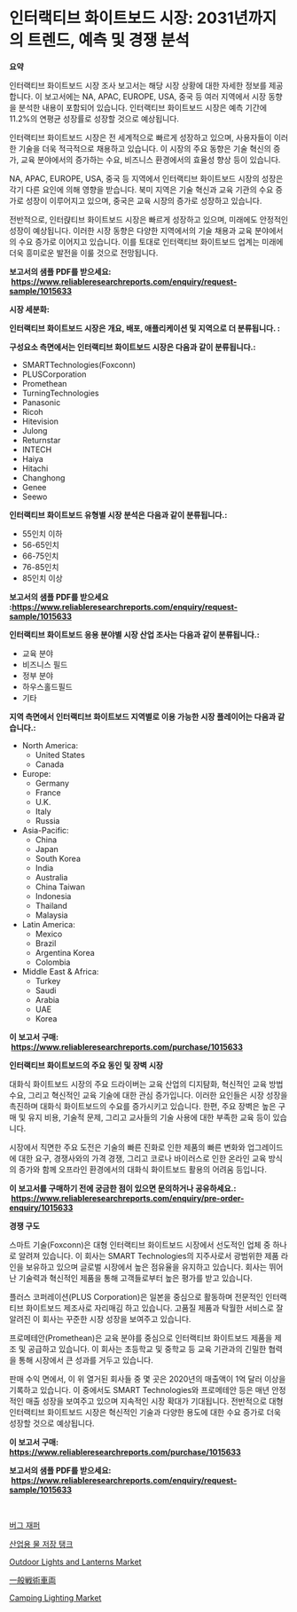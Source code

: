 <p><h1>인터랙티브 화이트보드 시장: 2031년까지의 트렌드, 예측 및 경쟁 분석</h1></p><p><strong>요약</strong></p>
<p><p>인터랙티브 화이트보드 시장 조사 보고서는 해당 시장 상황에 대한 자세한 정보를 제공합니다. 이 보고서에는 NA, APAC, EUROPE, USA, 중국 등 여러 지역에서 시장 동향을 분석한 내용이 포함되어 있습니다. 인터랙티브 화이트보드 시장은 예측 기간에 11.2%의 연평균 성장률로 성장할 것으로 예상됩니다. </p><p>인터랙티브 화이트보드 시장은 전 세계적으로 빠르게 성장하고 있으며, 사용자들이 이러한 기술을 더욱 적극적으로 채용하고 있습니다. 이 시장의 주요 동향은 기술 혁신의 증가, 교육 분야에서의 증가하는 수요, 비즈니스 환경에서의 효율성 향상 등이 있습니다.</p><p>NA, APAC, EUROPE, USA, 중국 등 지역에서 인터랙티브 화이트보드 시장의 성장은 각기 다른 요인에 의해 영향을 받습니다. 북미 지역은 기술 혁신과 교육 기관의 수요 증가로 성장이 이루어지고 있으며, 중국은 교육 시장의 증가로 성장하고 있습니다. </p><p>전반적으로, 인터랹티브 화이트보드 시장은 빠르게 성장하고 있으며, 미래에도 안정적인 성장이 예상됩니다. 이러한 시장 동향은 다양한 지역에서의 기술 채용과 교육 분야에서의 수요 증가로 이어지고 있습니다. 이를 토대로 인터랙티브 화이트보드 업계는 미래에 더욱 흥미로운 발전을 이룰 것으로 전망됩니다.</p></p>
<p><strong>보고서의 샘플 PDF를 받으세요: &nbsp;<a href="https://www.reliableresearchreports.com/enquiry/request-sample/1015633">https://www.reliableresearchreports.com/enquiry/request-sample/1015633</a></strong></p>
<p><strong>시장 세분화:</strong></p>
<p><strong> 인터랙티브 화이트보드 시장은 개요, 배포, 애플리케이션 및 지역으로 더 분류됩니다. :</strong></p>
<p><strong>구성요소 측면에서는 인터랙티브 화이트보드 시장은 다음과 같이 분류됩니다.:</strong></p>
<p><ul><li>SMARTTechnologies(Foxconn)</li><li>PLUSCorporation</li><li>Promethean</li><li>TurningTechnologies</li><li>Panasonic</li><li>Ricoh</li><li>Hitevision</li><li>Julong</li><li>Returnstar</li><li>INTECH</li><li>Haiya</li><li>Hitachi</li><li>Changhong</li><li>Genee</li><li>Seewo</li></ul></p>
<p><strong> 인터랙티브 화이트보드 유형별 시장 분석은 다음과 같이 분류됩니다.:</strong></p>
<p><ul><li>55인치 이하</li><li>56-65인치</li><li>66-75인치</li><li>76-85인치</li><li>85인치 이상</li></ul></p>
<p><strong>보고서의 샘플 PDF를 받으세요 :<a href="https://www.reliableresearchreports.com/enquiry/request-sample/1015633">https://www.reliableresearchreports.com/enquiry/request-sample/1015633</a></strong></p>
<p><strong> 인터랙티브 화이트보드 응용 분야별 시장 산업 조사는 다음과 같이 분류됩니다.:</strong></p>
<p><ul><li>교육 분야</li><li>비즈니스 필드</li><li>정부 분야</li><li>하우스홀드필드</li><li>기타</li></ul></p>
<p><strong>지역 측면에서 인터랙티브 화이트보드 지역별로 이용 가능한 시장 플레이어는 다음과 같습니다.:</strong></p>
<p><ul>
    <li>
        North America:
        <ul>
            <li>United States</li>
            <li>Canada</li>
        </ul>
    </li>
    <li>
        Europe:
        <ul>
            <li>Germany</li>
            <li>France</li>
            <li>U.K.</li>
            <li>Italy</li>
            <li>Russia</li>
        </ul>
    </li>
    <li>
        Asia-Pacific:
        <ul>
            <li>China</li>
            <li>Japan</li>
            <li>South Korea</li>
            <li>India</li>
            <li>Australia</li>
            <li>China Taiwan</li>
            <li>Indonesia</li>
            <li>Thailand</li>
            <li>Malaysia</li>
        </ul>
    </li>
    <li>
        Latin America:
        <ul>
            <li>Mexico</li>
            <li>Brazil</li>
            <li>Argentina Korea</li>
            <li>Colombia</li>
        </ul>
    </li>
    <li>
        Middle East & Africa:
        <ul>
            <li>Turkey</li>
            <li>Saudi</li>
            <li>Arabia</li>
            <li>UAE</li>
            <li>Korea</li>
        </ul>
    </li>
    </ul></p>
<p><strong>이 보고서 구매: &nbsp;<a href="https://www.reliableresearchreports.com/purchase/1015633">https://www.reliableresearchreports.com/purchase/1015633</a></strong></p>
<p><strong>인터랙티브 화이트보드의 주요 동인 및 장벽 시장</strong></p>
<p><p>대화식 화이트보드 시장의 주요 드라이버는 교육 산업의 디지턈화, 혁신적인 교육 방법 수요, 그리고 혁신적인 교육 기술에 대한 관심 증가입니다. 이러한 요인들은 시장 성장을 촉진하며 대화식 화이트보드의 수요를 증가시키고 있습니다. 한편, 주요 장벽은 높은 구매 및 유지 비용, 기술적 문제, 그리고 교사들의 기술 사용에 대한 부족한 교육 등이 있습니다.</p><p>시장에서 직면한 주요 도전은 기술의 빠른 진화로 인한 제품의 빠른 변화와 업그레이드에 대한 요구, 경쟁사와의 가격 경쟁, 그리고 코로나 바이러스로 인한 온라인 교육 방식의 증가와 함께 오프라인 환경에서의 대화식 화이트보드 활용의 어려움 등입니다.</p></p>
<p><strong>이 보고서를 구매하기 전에 궁금한 점이 있으면 문의하거나 공유하세요.: &nbsp;<a href="https://www.reliableresearchreports.com/enquiry/pre-order-enquiry/1015633">https://www.reliableresearchreports.com/enquiry/pre-order-enquiry/1015633</a></strong></p>
<p><strong>경쟁 구도</strong></p>
<p><p>스마트 기술(Foxconn)은 대형 인터랙티브 화이트보드 시장에서 선도적인 업체 중 하나로 알려져 있습니다. 이 회사는 SMART Technologies의 지주사로서 광범위한 제품 라인을 보유하고 있으며 글로벌 시장에서 높은 점유율을 유지하고 있습니다. 회사는 뛰어난 기술력과 혁신적인 제품을 통해 고객들로부터 높은 평가를 받고 있습니다.</p><p>플러스 코퍼레이션(PLUS Corporation)은 일본을 중심으로 활동하며 전문적인 인터랙티브 화이트보드 제조사로 자리매김 하고 있습니다. 고품질 제품과 탁월한 서비스로 잘 알려진 이 회사는 꾸준한 시장 성장을 보여주고 있습니다.</p><p>프로메테안(Promethean)은 교육 분야를 중심으로 인터랙티브 화이트보드 제품을 제조 및 공급하고 있습니다. 이 회사는 초등학교 및 중학교 등 교육 기관과의 긴밀한 협력을 통해 시장에서 큰 성과를 거두고 있습니다.</p><p>판매 수익 면에서, 이 위 열거된 회사들 중 몇 곳은 2020년의 매출액이 1억 달러 이상을 기록하고 있습니다. 이 중에서도 SMART Technologies와 프로메테안 등은 매년 안정적인 매출 성장을 보여주고 있으며 지속적인 시장 확대가 기대됩니다. 전반적으로 대형 인터랙티브 화이트보드 시장은 혁신적인 기술과 다양한 용도에 대한 수요 증가로 더욱 성장할 것으로 예상됩니다.</p></p>
<p><strong>이 보고서 구매: &nbsp; <a href="https://www.reliableresearchreports.com/purchase/1015633">https://www.reliableresearchreports.com/purchase/1015633</a></strong></p>
<p><strong>보고서의 샘플 PDF를 받으세요: &nbsp;<a href="https://www.reliableresearchreports.com/enquiry/request-sample/1015633">https://www.reliableresearchreports.com/enquiry/request-sample/1015633</a></strong><strong></strong></p>
<p>&nbsp;</p>
<p><p><a href="https://medium.com/@twix678568/%EB%B2%8C%EB%A0%88%EC%A0%9C%EA%B1%B0%EA%B8%B0-%EC%8B%9C%EC%9E%A5-%EB%B3%B4%EA%B3%A0%EC%84%9C%EB%8A%94-%EC%9D%B4-%EC%8B%9C%EC%9E%A5%EC%9D%98-%EC%B5%9C%EC%8B%A0-%ED%8A%B8%EB%A0%8C%EB%93%9C%EC%99%80-%EC%84%B1%EC%9E%A5-%EA%B8%B0%ED%9A%8C%EB%A5%BC-%EB%B3%B4%EC%97%AC%EC%A4%8D%EB%8B%88%EB%8B%A4-3de5941a7dce">버그 재퍼</a></p><p><a href="https://github.com/bunxhcci35271755/Market-Research-Report-List-1/blob/main/92976553985.md">산업용 물 저장 탱크</a></p><p><a href="https://github.com/Chiragrp22/Market-Research-Report-List-3/blob/main/outdoor-lights-and-lanterns-market.md">Outdoor Lights and Lanterns Market</a></p><p><a href="https://medium.com/@zackaryhalvorson2023/%E4%B8%80%E8%88%AC%E7%9A%84%E3%81%AA%E6%88%A6%E8%A1%93%E8%BB%8A%E4%B8%A1%E5%B8%82%E5%A0%B4%E3%81%AE%E8%A6%8F%E6%A8%A1%E3%81%A8%E5%B8%82%E5%A0%B4%E5%8B%95%E5%90%91-%E5%AE%8C%E5%85%A8%E3%81%AA%E6%A5%AD%E7%95%8C%E6%A6%82%E8%A6%81-2024%E5%B9%B4%E3%81%8B%E3%82%892031%E5%B9%B4%E3%81%BE%E3%81%A7-c09346326f61">一般戦術車両</a></p><p><a href="https://github.com/Sherrillcrooksxa8i18ucf2m/Market-Research-Report-List-1/blob/main/camping-lighting-market.md">Camping Lighting Market</a></p></p>